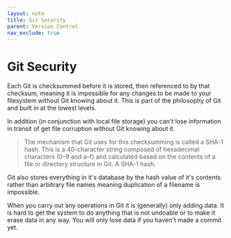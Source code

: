 ```yaml
---
layout: note
title: Git Security
parent: Version Control
nav_exclude: true
---
```


# Git Security
Each Git is checksummed before it is stored, then referenced to by that checksum, meaning it is impossible for any changes to be made to your filesystem without Git knowing about it. This is part of the philosophy of Git and built in at the lowest levels. 

In addition (in conjunction with local file storage) you can't lose information in transit of get file corruption without Git knowing about it. 

> The mechanism that Git uses for this checksumming is called a SHA-1 hash. This is a 40-character string composed of hexadecimal characters (0–9 and a–f) and calculated based on the contents of a file or directory structure in Git. A SHA-1 hash.

Git also stores everything in it's database by the hash value of it's contents rather than arbitrary file names meaning duplication of a filename is impossible. 

When you carry out any operations in Git it is (generally) only adding data. It is hard to get the system to do anything that is not undoable or to make it erase data in any way. You will only lose data if you haven't made a commit yet. 